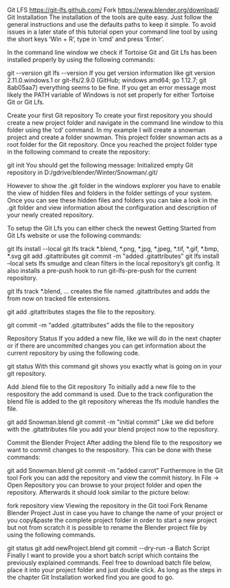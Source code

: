 Git LFS	https://git-lfs.github.com/
Fork	https://www.blender.org/download/
Git Installation
The installation of the tools are quite easy. Just follow the general instructions and use the defaults paths to keep it simple. To avoid issues in a later state of this tutorial open your command line tool by using the short keys ‘Win + R’, type in ‘cmd’ and press ‘Enter’.

In the command line window we check if Tortoise Git and Git Lfs has been installed properly by using the following commands:

git --version
git lfs --version
If you get version information like git version 2.11.0.windows.1 or git-lfs/2.9.0 (GitHub; windows amd64; go 1.12.7; git 8ab05aa7) everything seems to be fine. If you get an error message most likely the PATH variable of Windows is not set properly for either Tortoise Git or Git Lfs.

Create your first Git repository
To create your first repository you should create a new project folder and navigate in the command line window to this folder using the ‘cd’ command. In my example I will create a snowman project and create a folder snowman. This project folder snowman acts as a root folder for the Git repository. Once you reached the project folder type in the following command to create the repository:

git init
You should get the following message: Initialized empty Git repository in D:/gdrive/blender/Winter/Snowman/.git/

However to show the .git folder in the windows explorer you have to enable the view of hidden files and folders in the folder settings of your system. Once you can see these hidden files and folders you can take a look in the .git folder and view information about the configuration and description of your newly created repository.

To setup the Git Lfs you can either check the newest Getting Started from Git Lfs website or use the following commands:

git lfs install --local
git lfs track *.blend, *.png, *.jpg, *.jpeg, *.tif, *.gif, *.bmp, *.svg
git add .gitattributes
git commit -m "added .gitattributes"
git lfs install –local sets lfs smudge and clean filters in the local repository’s git config. It also installs a pre-push hook to run git-lfs-pre-push for the current repository.

git lfs track *.blend, … creates the file named .gitattributes and adds the from now on tracked file extensions.

git add .gitattributes stages the file to the repository.

git commit -m “added .gitattributes” adds the file to the repository

Repository Status
If you added a new file, like we will do in the next chapter or if there are uncommited changes you can get information about the current repository by using the following code.

git status
With this command git shows you exactly what is going on in your git repository.

Add .blend file to the Git repository
To initially add a new file to the respository the add command is used. Due to the track configuration the blend file is added to the git repository whereas the lfs module handles the file.

git add Snowman.blend
git commit -m "initial commit"
Like we did before with the .gitattributes file you add your blend project now to the repository.

Commit the Blender Project
After adding the blend file to the respository we want to commit changes to the respository. This can be done with these commands:

git add Snowman.blend
git commit -m "added carrot"
Furthermore in the Git tool Fork you can add the repository and view the commit history. In File -> Open Repository you can browse to your project folder and open the repository. Afterwards it should look similar to the picture below:

fork repository view
Viewing the repository in the Git tool Fork
Rename Blender Project
Just in case you have to change the name of your project or you copy&paste the complete project folder in order to start a new project but not from scratch it is possible to rename the Blender project file by using the following commands.

git status
git add newProject.blend
git commit --dry-run -a
Batch Script
Finally I want to provide you a short batch script which contains the previously explained commands. Feel free to download batch file below, place it into your project folder and just double click. As long as the steps in the chapter Git Installation worked find you are good to go.